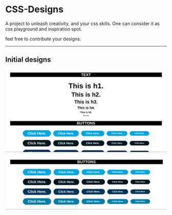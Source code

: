 # CSS-Designs

A project to unleash creativity, and your css skills. One can consider it as css playground and inspiration spot.

feel free to contribute your designs.

---

## Initial designs

![css design](/imgs/cssDesigns1.png)

![css design](/imgs/cssDesigns2.png)
